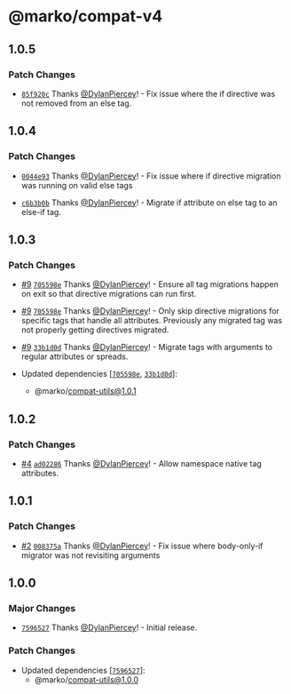 # @marko/compat-v4

## 1.0.5

### Patch Changes

- [`85f920c`](https://github.com/marko-js/compat/commit/85f920c22323cb0cd3c6a6da51d3e07dc14824c1) Thanks [@DylanPiercey](https://github.com/DylanPiercey)! - Fix issue where the if directive was not removed from an else tag.

## 1.0.4

### Patch Changes

- [`0044e93`](https://github.com/marko-js/compat/commit/0044e93d26febfa14d153e3cd0aebc084351ff44) Thanks [@DylanPiercey](https://github.com/DylanPiercey)! - Fix issue where if directive migration was running on valid else tags

- [`c6b3b0b`](https://github.com/marko-js/compat/commit/c6b3b0b92db74abc02f9d8976b65dc5c6c73ae9c) Thanks [@DylanPiercey](https://github.com/DylanPiercey)! - Migrate if attribute on else tag to an else-if tag.

## 1.0.3

### Patch Changes

- [#9](https://github.com/marko-js/compat/pull/9) [`705598e`](https://github.com/marko-js/compat/commit/705598ef6bb7d136c1d948d1639b7a14c2289f0c) Thanks [@DylanPiercey](https://github.com/DylanPiercey)! - Ensure all tag migrations happen on exit so that directive migrations can run first.

- [#9](https://github.com/marko-js/compat/pull/9) [`705598e`](https://github.com/marko-js/compat/commit/705598ef6bb7d136c1d948d1639b7a14c2289f0c) Thanks [@DylanPiercey](https://github.com/DylanPiercey)! - Only skip directive migrations for specific tags that handle all attributes. Previously any migrated tag was not properly getting directives migrated.

- [#9](https://github.com/marko-js/compat/pull/9) [`33b1d0d`](https://github.com/marko-js/compat/commit/33b1d0d723c82ade65f27a31910120a29f522417) Thanks [@DylanPiercey](https://github.com/DylanPiercey)! - Migrate tags with arguments to regular attributes or spreads.

- Updated dependencies [[`705598e`](https://github.com/marko-js/compat/commit/705598ef6bb7d136c1d948d1639b7a14c2289f0c), [`33b1d0d`](https://github.com/marko-js/compat/commit/33b1d0d723c82ade65f27a31910120a29f522417)]:
  - @marko/compat-utils@1.0.1

## 1.0.2

### Patch Changes

- [#4](https://github.com/marko-js/compat/pull/4) [`ad02286`](https://github.com/marko-js/compat/commit/ad02286bf28b66acafa1156dc381e61213be1456) Thanks [@DylanPiercey](https://github.com/DylanPiercey)! - Allow namespace native tag attributes.

## 1.0.1

### Patch Changes

- [#2](https://github.com/marko-js/compat/pull/2) [`008375a`](https://github.com/marko-js/compat/commit/008375ad1926976462e4dfa56a712a4e22ba6293) Thanks [@DylanPiercey](https://github.com/DylanPiercey)! - Fix issue where body-only-if migrator was not revisiting arguments

## 1.0.0

### Major Changes

- [`7596527`](https://github.com/marko-js/compat/commit/759652785293c56649165a3862c83ed5f1389d8f) Thanks [@DylanPiercey](https://github.com/DylanPiercey)! - Initial release.

### Patch Changes

- Updated dependencies [[`7596527`](https://github.com/marko-js/compat/commit/759652785293c56649165a3862c83ed5f1389d8f)]:
  - @marko/compat-utils@1.0.0

